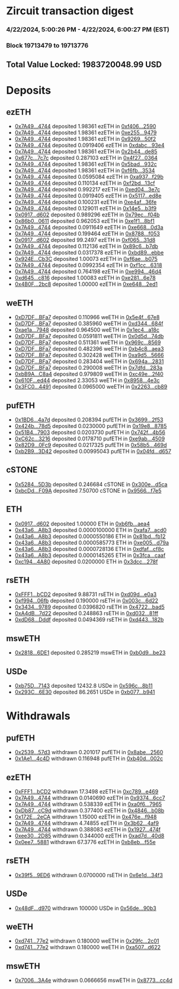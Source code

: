 # Zircuit transaction digest
### 4/22/2024, 5:00:26 PM - 4/22/2024, 6:00:27 PM (EST)
### Block 19713479 to 19713776

## Total Value Locked: 1983720048.99 USD

# Deposits
## ezETH
- [0x7A49...4744](https://etherscan.io/address/0x7A493Be5c2ce014cD049Bf178a1ac0Db1B434744) deposited 1.98361 ezETH in [0xf406...2590](https://etherscan.io/tx/0x7A493Be5c2ce014cD049Bf178a1ac0Db1B434744)
- [0x7A49...4744](https://etherscan.io/address/0x7A493Be5c2ce014cD049Bf178a1ac0Db1B434744) deposited 1.98361 ezETH in [0xe255...9479](https://etherscan.io/tx/0x7A493Be5c2ce014cD049Bf178a1ac0Db1B434744)
- [0x7A49...4744](https://etherscan.io/address/0x7A493Be5c2ce014cD049Bf178a1ac0Db1B434744) deposited 1.98361 ezETH in [0x9269...50f2](https://etherscan.io/tx/0x7A493Be5c2ce014cD049Bf178a1ac0Db1B434744)
- [0x7A49...4744](https://etherscan.io/address/0x7A493Be5c2ce014cD049Bf178a1ac0Db1B434744) deposited 0.0919406 ezETH in [0xdabc...93e4](https://etherscan.io/tx/0x7A493Be5c2ce014cD049Bf178a1ac0Db1B434744)
- [0x7A49...4744](https://etherscan.io/address/0x7A493Be5c2ce014cD049Bf178a1ac0Db1B434744) deposited 1.98361 ezETH in [0x2b44...de85](https://etherscan.io/tx/0x7A493Be5c2ce014cD049Bf178a1ac0Db1B434744)
- [0x677c...7c7c](https://etherscan.io/address/0x677c46F061fCc3C3CEb9ECA197da9C6226D47c7c) deposited 0.287103 ezETH in [0x4f27...0364](https://etherscan.io/tx/0x677c46F061fCc3C3CEb9ECA197da9C6226D47c7c)
- [0x7A49...4744](https://etherscan.io/address/0x7A493Be5c2ce014cD049Bf178a1ac0Db1B434744) deposited 1.98361 ezETH in [0x5bad...932c](https://etherscan.io/tx/0x7A493Be5c2ce014cD049Bf178a1ac0Db1B434744)
- [0x7A49...4744](https://etherscan.io/address/0x7A493Be5c2ce014cD049Bf178a1ac0Db1B434744) deposited 1.98361 ezETH in [0xf6fb...3534](https://etherscan.io/tx/0x7A493Be5c2ce014cD049Bf178a1ac0Db1B434744)
- [0x7A49...4744](https://etherscan.io/address/0x7A493Be5c2ce014cD049Bf178a1ac0Db1B434744) deposited 0.0595084 ezETH in [0xa937...f29b](https://etherscan.io/tx/0x7A493Be5c2ce014cD049Bf178a1ac0Db1B434744)
- [0x7A49...4744](https://etherscan.io/address/0x7A493Be5c2ce014cD049Bf178a1ac0Db1B434744) deposited 0.110134 ezETH in [0xf2bd...13cf](https://etherscan.io/tx/0x7A493Be5c2ce014cD049Bf178a1ac0Db1B434744)
- [0x7A49...4744](https://etherscan.io/address/0x7A493Be5c2ce014cD049Bf178a1ac0Db1B434744) deposited 0.992217 ezETH in [0xed04...3e7c](https://etherscan.io/tx/0x7A493Be5c2ce014cD049Bf178a1ac0Db1B434744)
- [0x7A49...4744](https://etherscan.io/address/0x7A493Be5c2ce014cD049Bf178a1ac0Db1B434744) deposited 0.0919405 ezETH in [0x5117...ed8e](https://etherscan.io/tx/0x7A493Be5c2ce014cD049Bf178a1ac0Db1B434744)
- [0x7A49...4744](https://etherscan.io/address/0x7A493Be5c2ce014cD049Bf178a1ac0Db1B434744) deposited 0.100231 ezETH in [0xe4af...36fe](https://etherscan.io/tx/0x7A493Be5c2ce014cD049Bf178a1ac0Db1B434744)
- [0x7A49...4744](https://etherscan.io/address/0x7A493Be5c2ce014cD049Bf178a1ac0Db1B434744) deposited 0.129011 ezETH in [0x14e5...b3f9](https://etherscan.io/tx/0x7A493Be5c2ce014cD049Bf178a1ac0Db1B434744)
- [0x0917...d602](https://etherscan.io/address/0x09173487b272311Edda01F45f97911aEB6aBd602) deposited 0.989296 ezETH in [0x79ec...f04b](https://etherscan.io/tx/0x09173487b272311Edda01F45f97911aEB6aBd602)
- [0x86b0...0611](https://etherscan.io/address/0x86b071407295ccB45bE67aeA37a4F07180010611) deposited 0.962053 ezETH in [0xe1f1...8bf1](https://etherscan.io/tx/0x86b071407295ccB45bE67aeA37a4F07180010611)
- [0x7A49...4744](https://etherscan.io/address/0x7A493Be5c2ce014cD049Bf178a1ac0Db1B434744) deposited 0.0911649 ezETH in [0xe668...0d3a](https://etherscan.io/tx/0x7A493Be5c2ce014cD049Bf178a1ac0Db1B434744)
- [0x7A49...4744](https://etherscan.io/address/0x7A493Be5c2ce014cD049Bf178a1ac0Db1B434744) deposited 0.199464 ezETH in [0x8788...f053](https://etherscan.io/tx/0x7A493Be5c2ce014cD049Bf178a1ac0Db1B434744)
- [0x0917...d602](https://etherscan.io/address/0x09173487b272311Edda01F45f97911aEB6aBd602) deposited 99.2497 ezETH in [0xf065...31d8](https://etherscan.io/tx/0x09173487b272311Edda01F45f97911aEB6aBd602)
- [0x7A49...4744](https://etherscan.io/address/0x7A493Be5c2ce014cD049Bf178a1ac0Db1B434744) deposited 0.112136 ezETH in [0x89c6...b7db](https://etherscan.io/tx/0x7A493Be5c2ce014cD049Bf178a1ac0Db1B434744)
- [0x7A49...4744](https://etherscan.io/address/0x7A493Be5c2ce014cD049Bf178a1ac0Db1B434744) deposited 0.0317378 ezETH in [0xbd89...ebbe](https://etherscan.io/tx/0x7A493Be5c2ce014cD049Bf178a1ac0Db1B434744)
- [0x924E...Cb3C](https://etherscan.io/address/0x924E8DB02Bcf55d5714C3C16A6a5A397841cCb3C) deposited 1.00073 ezETH in [0xf6ae...b075](https://etherscan.io/tx/0x924E8DB02Bcf55d5714C3C16A6a5A397841cCb3C)
- [0x7A49...4744](https://etherscan.io/address/0x7A493Be5c2ce014cD049Bf178a1ac0Db1B434744) deposited 0.0992354 ezETH in [0xf1cc...6318](https://etherscan.io/tx/0x7A493Be5c2ce014cD049Bf178a1ac0Db1B434744)
- [0x7A49...4744](https://etherscan.io/address/0x7A493Be5c2ce014cD049Bf178a1ac0Db1B434744) deposited 0.764198 ezETH in [0xe994...46d4](https://etherscan.io/tx/0x7A493Be5c2ce014cD049Bf178a1ac0Db1B434744)
- [0xd645...c816](https://etherscan.io/address/0xd645Ce72187373bFB262A29DdF164194fE25c816) deposited 1.00083 ezETH in [0xe281...6e78](https://etherscan.io/tx/0xd645Ce72187373bFB262A29DdF164194fE25c816)
- [0x4B0F...2bc8](https://etherscan.io/address/0x4B0FA7CD412d3e1aDFC55578b3b3636E31Ba2bc8) deposited 1.00000 ezETH in [0xe648...2ed1](https://etherscan.io/tx/0x4B0FA7CD412d3e1aDFC55578b3b3636E31Ba2bc8)
## weETH
- [0xD7DF...BFa7](https://etherscan.io/address/0xD7DF7E085214743530afF339aFC420c7c720BFa7) deposited 0.110966 weETH in [0x5e4f...67e8](https://etherscan.io/tx/0xD7DF7E085214743530afF339aFC420c7c720BFa7)
- [0xD7DF...BFa7](https://etherscan.io/address/0xD7DF7E085214743530afF339aFC420c7c720BFa7) deposited 0.385960 weETH in [0xd344...684f](https://etherscan.io/tx/0xD7DF7E085214743530afF339aFC420c7c720BFa7)
- [0xae1a...7948](https://etherscan.io/address/0xae1a99a390E18D8B1e741A2A2BAc1Eb7C9737948) deposited 0.964500 weETH in [0x1ec4...a18c](https://etherscan.io/tx/0xae1a99a390E18D8B1e741A2A2BAc1Eb7C9737948)
- [0xD7DF...BFa7](https://etherscan.io/address/0xD7DF7E085214743530afF339aFC420c7c720BFa7) deposited 0.0591811 weETH in [0x0d5d...74db](https://etherscan.io/tx/0xD7DF7E085214743530afF339aFC420c7c720BFa7)
- [0xD7DF...BFa7](https://etherscan.io/address/0xD7DF7E085214743530afF339aFC420c7c720BFa7) deposited 0.511361 weETH in [0x969c...8569](https://etherscan.io/tx/0xD7DF7E085214743530afF339aFC420c7c720BFa7)
- [0xD7DF...BFa7](https://etherscan.io/address/0xD7DF7E085214743530afF339aFC420c7c720BFa7) deposited 0.482396 weETH in [0xb4c8...aea3](https://etherscan.io/tx/0xD7DF7E085214743530afF339aFC420c7c720BFa7)
- [0xD7DF...BFa7](https://etherscan.io/address/0xD7DF7E085214743530afF339aFC420c7c720BFa7) deposited 0.302428 weETH in [0xa9d5...5666](https://etherscan.io/tx/0xD7DF7E085214743530afF339aFC420c7c720BFa7)
- [0xD7DF...BFa7](https://etherscan.io/address/0xD7DF7E085214743530afF339aFC420c7c720BFa7) deposited 0.283404 weETH in [0x694a...2831](https://etherscan.io/tx/0xD7DF7E085214743530afF339aFC420c7c720BFa7)
- [0xD7DF...BFa7](https://etherscan.io/address/0xD7DF7E085214743530afF339aFC420c7c720BFa7) deposited 0.290008 weETH in [0x7dfd...283a](https://etherscan.io/tx/0xD7DF7E085214743530afF339aFC420c7c720BFa7)
- [0xbB9A...C8a4](https://etherscan.io/address/0xbB9A607eeD114549006277f8BB42Fd512809C8a4) deposited 0.979809 weETH in [0xc49e...2f40](https://etherscan.io/tx/0xbB9A607eeD114549006277f8BB42Fd512809C8a4)
- [0x610F...ed44](https://etherscan.io/address/0x610F8DCf10bf34D4487f31bBa23be0BfBD5Fed44) deposited 2.33053 weETH in [0x8958...4e3c](https://etherscan.io/tx/0x610F8DCf10bf34D4487f31bBa23be0BfBD5Fed44)
- [0x3FC0...4491](https://etherscan.io/address/0x3FC0BE9C2B28E397D530E3AaEE0464CED8284491) deposited 0.0965000 weETH in [0x2263...cb89](https://etherscan.io/tx/0x3FC0BE9C2B28E397D530E3AaEE0464CED8284491)
## pufETH
- [0x1BD6...4a7d](https://etherscan.io/address/0x1BD6458C1598f1DD510e50C1A15C2EBC95184a7d) deposited 0.208394 pufETH in [0x3699...2f53](https://etherscan.io/tx/0x1BD6458C1598f1DD510e50C1A15C2EBC95184a7d)
- [0x424b...78d5](https://etherscan.io/address/0x424b3c5aaBF88Ce68AccAC2081C1C8255c7A78d5) deposited 0.0230000 pufETH in [0x19e8...8785](https://etherscan.io/tx/0x424b3c5aaBF88Ce68AccAC2081C1C8255c7A78d5)
- [0x51B4...7903](https://etherscan.io/address/0x51B45EE71FEc697C6a680148cb01169e37507903) deposited 0.0203730 pufETH in [0x742f...4b56](https://etherscan.io/tx/0x51B45EE71FEc697C6a680148cb01169e37507903)
- [0xC62c...3216](https://etherscan.io/address/0xC62cBEE712C5602Ff63D85D20B7bad6746023216) deposited 0.0178710 pufETH in [0xe9ab...4509](https://etherscan.io/tx/0xC62cBEE712C5602Ff63D85D20B7bad6746023216)
- [0x82D9...0Fc9](https://etherscan.io/address/0x82D945a1b61d6A2b4731BEb26a39a39a62070Fc9) deposited 0.0217325 pufETH in [0x58b5...469d](https://etherscan.io/tx/0x82D945a1b61d6A2b4731BEb26a39a39a62070Fc9)
- [0xb2B9...3D42](https://etherscan.io/address/0xb2B99928F08539Fb21a7e605355208f681643D42) deposited 0.00995043 pufETH in [0x04fd...d657](https://etherscan.io/tx/0xb2B99928F08539Fb21a7e605355208f681643D42)
## cSTONE
- [0x5284...5D3b](https://etherscan.io/address/0x5284B794aD97Dc93cA0F6593C5bb0d7116c45D3b) deposited 0.246684 cSTONE in [0x300e...d5ca](https://etherscan.io/tx/0x5284B794aD97Dc93cA0F6593C5bb0d7116c45D3b)
- [0xbcDd...F09A](https://etherscan.io/address/0xbcDdCa079b8b5D7600c73c3a92F5ca2305c7F09A) deposited 7.50700 cSTONE in [0x9566...f7e5](https://etherscan.io/tx/0xbcDdCa079b8b5D7600c73c3a92F5ca2305c7F09A)
## ETH
- [0x0917...d602](https://etherscan.io/address/0x09173487b272311Edda01F45f97911aEB6aBd602) deposited 1.00000 ETH in [0xb6fb...aea4](https://etherscan.io/tx/0x09173487b272311Edda01F45f97911aEB6aBd602)
- [0x43a6...A8b3](https://etherscan.io/address/0x43a66d39c830174AD5d06A68E2Fe21E748DEA8b3) deposited 0.0000100000 ETH in [0xafa7...acd0](https://etherscan.io/tx/0x43a66d39c830174AD5d06A68E2Fe21E748DEA8b3)
- [0x43a6...A8b3](https://etherscan.io/address/0x43a66d39c830174AD5d06A68E2Fe21E748DEA8b3) deposited 0.0000550186 ETH in [0x81bd...fb12](https://etherscan.io/tx/0x43a66d39c830174AD5d06A68E2Fe21E748DEA8b3)
- [0x43a6...A8b3](https://etherscan.io/address/0x43a66d39c830174AD5d06A68E2Fe21E748DEA8b3) deposited 0.0000585773 ETH in [0xe005...d79a](https://etherscan.io/tx/0x43a66d39c830174AD5d06A68E2Fe21E748DEA8b3)
- [0x43a6...A8b3](https://etherscan.io/address/0x43a66d39c830174AD5d06A68E2Fe21E748DEA8b3) deposited 0.0000728136 ETH in [0xdfaf...cf8c](https://etherscan.io/tx/0x43a66d39c830174AD5d06A68E2Fe21E748DEA8b3)
- [0x43a6...A8b3](https://etherscan.io/address/0x43a66d39c830174AD5d06A68E2Fe21E748DEA8b3) deposited 0.0000145265 ETH in [0x3fca...caaf](https://etherscan.io/tx/0x43a66d39c830174AD5d06A68E2Fe21E748DEA8b3)
- [0xc194...4A80](https://etherscan.io/address/0xc1942233AfC4382c7F5d762D6447eF49024C4A80) deposited 0.0200000 ETH in [0x3dcc...278f](https://etherscan.io/tx/0xc1942233AfC4382c7F5d762D6447eF49024C4A80)
## rsETH
- [0xFFF1...bCD2](https://etherscan.io/address/0xFFF106e549eC03C05741f7536188bB9D1993bCD2) deposited 9.88731 rsETH in [0xd09d...e0a3](https://etherscan.io/tx/0xFFF106e549eC03C05741f7536188bB9D1993bCD2)
- [0xf994...06fb](https://etherscan.io/address/0xf9949CA31728a708B1ce0B03cDb00296080306fb) deposited 0.190000 rsETH in [0x003c...6d22](https://etherscan.io/tx/0xf9949CA31728a708B1ce0B03cDb00296080306fb)
- [0x3434...9789](https://etherscan.io/address/0x34349c5569e7B846c3558961552D2202760A9789) deposited 0.0396820 rsETH in [0x4722...bad5](https://etherscan.io/tx/0x34349c5569e7B846c3558961552D2202760A9789)
- [0xA4dB...7d22](https://etherscan.io/address/0xA4dBAD8D80DC1f8135bfc9ba8b4cd26598D97d22) deposited 0.248863 rsETH in [0xd032...81ff](https://etherscan.io/tx/0xA4dBAD8D80DC1f8135bfc9ba8b4cd26598D97d22)
- [0xdD68...Dddf](https://etherscan.io/address/0xdD68eA7d603c45DA31D0490AaE93b8158030Dddf) deposited 0.0494369 rsETH in [0xd443...182b](https://etherscan.io/tx/0xdD68eA7d603c45DA31D0490AaE93b8158030Dddf)
## mswETH
- [0x2818...6DE1](https://etherscan.io/address/0x281837b33D3531D8265b849ab2A489004d1e6DE1) deposited 0.285219 mswETH in [0xb0d9...be23](https://etherscan.io/tx/0x281837b33D3531D8265b849ab2A489004d1e6DE1)
## USDe
- [0xb75D...7143](https://etherscan.io/address/0xb75D5f6Dbc9212BFCd6282170a140630aBc27143) deposited 12432.8 USDe in [0x596c...8b11](https://etherscan.io/tx/0xb75D5f6Dbc9212BFCd6282170a140630aBc27143)
- [0x293C...6E30](https://etherscan.io/address/0x293C6937D8D82e05B01335F7B33FBA0c8e256E30) deposited 86.2651 USDe in [0xb077...b941](https://etherscan.io/tx/0x293C6937D8D82e05B01335F7B33FBA0c8e256E30)
# Withdrawals
## pufETH
- [0x2539...57d3](https://etherscan.io/address/0x2539efF84f346cDA7e7a3eBA163fC420E45657d3) withdrawn 0.201017 pufETH in [0x8abe...2560](https://etherscan.io/tx/0x2539efF84f346cDA7e7a3eBA163fC420E45657d3)
- [0x1Ae1...4c4D](https://etherscan.io/address/0x1Ae14955bc8625Ae8A106bA6AEFCd5Feb78F4c4D) withdrawn 0.116948 pufETH in [0xb40d...002c](https://etherscan.io/tx/0x1Ae14955bc8625Ae8A106bA6AEFCd5Feb78F4c4D)
## ezETH
- [0xFFF1...bCD2](https://etherscan.io/address/0xFFF106e549eC03C05741f7536188bB9D1993bCD2) withdrawn 17.3498 ezETH in [0xc789...e469](https://etherscan.io/tx/0xFFF106e549eC03C05741f7536188bB9D1993bCD2)
- [0x7A49...4744](https://etherscan.io/address/0x7A493Be5c2ce014cD049Bf178a1ac0Db1B434744) withdrawn 0.0140690 ezETH in [0x9374...6cc7](https://etherscan.io/tx/0x7A493Be5c2ce014cD049Bf178a1ac0Db1B434744)
- [0x7A49...4744](https://etherscan.io/address/0x7A493Be5c2ce014cD049Bf178a1ac0Db1B434744) withdrawn 0.538339 ezETH in [0xa0f6...7965](https://etherscan.io/tx/0x7A493Be5c2ce014cD049Bf178a1ac0Db1B434744)
- [0xDb87...cC9d](https://etherscan.io/address/0xDb878be83129958d808752e91e0E6B5317BbcC9d) withdrawn 0.377400 ezETH in [0x4846...b08b](https://etherscan.io/tx/0xDb878be83129958d808752e91e0E6B5317BbcC9d)
- [0x172E...2eCA](https://etherscan.io/address/0x172E3Ff66910031835a8e25d741108B9C66F2eCA) withdrawn 1.15000 ezETH in [0x476e...f948](https://etherscan.io/tx/0x172E3Ff66910031835a8e25d741108B9C66F2eCA)
- [0x7A49...4744](https://etherscan.io/address/0x7A493Be5c2ce014cD049Bf178a1ac0Db1B434744) withdrawn 4.74855 ezETH in [0x3b62...4af9](https://etherscan.io/tx/0x7A493Be5c2ce014cD049Bf178a1ac0Db1B434744)
- [0x7A49...4744](https://etherscan.io/address/0x7A493Be5c2ce014cD049Bf178a1ac0Db1B434744) withdrawn 0.388083 ezETH in [0x1927...474f](https://etherscan.io/tx/0x7A493Be5c2ce014cD049Bf178a1ac0Db1B434744)
- [0xee30...2D85](https://etherscan.io/address/0xee309D5157e96ac26ef7cb4a913423ca738C2D85) withdrawn 0.344000 ezETH in [0xad7d...40d8](https://etherscan.io/tx/0xee309D5157e96ac26ef7cb4a913423ca738C2D85)
- [0x0ee7...5881](https://etherscan.io/address/0x0ee74Da3506D4074f440F92A8438b01f42F25881) withdrawn 67.3776 ezETH in [0xb8eb...f55e](https://etherscan.io/tx/0x0ee74Da3506D4074f440F92A8438b01f42F25881)
## rsETH
- [0x39f5...9ED6](https://etherscan.io/address/0x39f54eF9d8480bD97BFf940AAcEc172405059ED6) withdrawn 0.0700000 rsETH in [0x6e1d...34f3](https://etherscan.io/tx/0x39f54eF9d8480bD97BFf940AAcEc172405059ED6)
## USDe
- [0x48dF...d970](https://etherscan.io/address/0x48dF4C4222c973c3A48B2413894c4228951ad970) withdrawn 100000 USDe in [0x56de...90b3](https://etherscan.io/tx/0x48dF4C4222c973c3A48B2413894c4228951ad970)
## weETH
- [0xd741...77e2](https://etherscan.io/address/0xd7415db63CcfC7D0c539d8F0da93CF4b148377e2) withdrawn 0.180000 weETH in [0x29fc...2c01](https://etherscan.io/tx/0xd7415db63CcfC7D0c539d8F0da93CF4b148377e2)
- [0xd741...77e2](https://etherscan.io/address/0xd7415db63CcfC7D0c539d8F0da93CF4b148377e2) withdrawn 0.180000 weETH in [0xa507...d622](https://etherscan.io/tx/0xd7415db63CcfC7D0c539d8F0da93CF4b148377e2)
## mswETH
- [0x7006...3A4e](https://etherscan.io/address/0x7006f1C010b93DdCefE5cF50B1F9449B32313A4e) withdrawn 0.0666656 mswETH in [0x8773...cc4d](https://etherscan.io/tx/0x7006f1C010b93DdCefE5cF50B1F9449B32313A4e)
